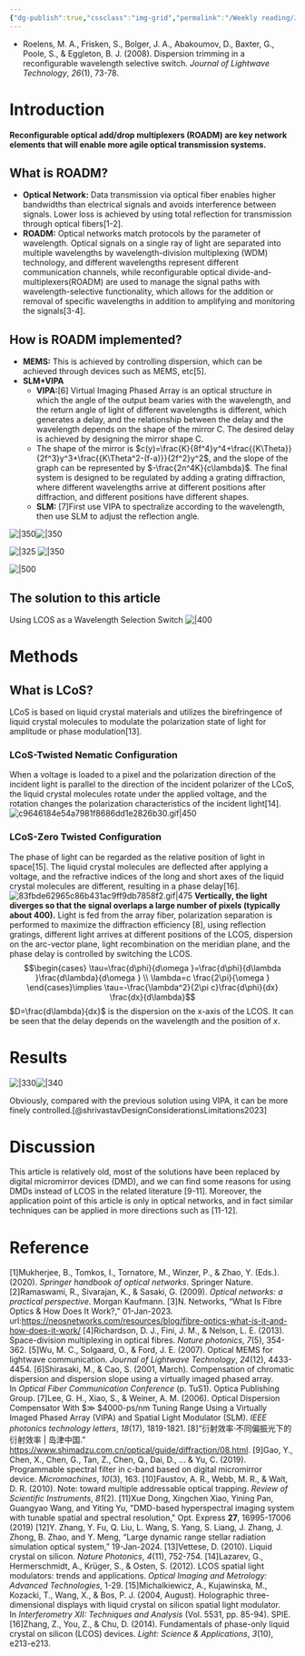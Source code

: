 ```yaml
---
{"dg-publish":true,"cssclass":"img-grid","permalink":"/Weekly reading/JLT; Wavelength Selective Switch; ROADM/","dgPassFrontmatter":true,"created":"2025-06-22T21:39:32.000+08:00","updated":"2025-06-22T21:39:32.000+08:00"}
---
```


- Roelens, M. A., Frisken, S., Bolger, J. A., Abakoumov, D., Baxter, G., Poole, S., & Eggleton, B. J. (2008). Dispersion trimming in a reconfigurable wavelength selective switch. _Journal of Lightwave Technology_, _26_(1), 73-78.
# Introduction
**Reconfigurable optical add/drop multiplexers (ROADM) are key network elements that will enable more agile optical transmission systems.**
## What is ROADM?
- **Optical Network:** Data transmission via optical fiber enables higher bandwidths than electrical signals and avoids interference between signals. Lower loss is achieved by using total reflection for transmission through optical fibers[1-2]. 
- **ROADM:** Optical networks match protocols by the parameter of wavelength. Optical signals on a single ray of light are separated into multiple wavelengths by wavelength-division multiplexing (WDM) technology, and different wavelengths represent different communication channels, while reconfigurable optical divide-and-multiplexers(ROADM) are used to manage the signal paths with wavelength-selective functionality, which allows for the addition or removal of specific wavelengths in addition to amplifying and monitoring the signals[3-4].
## How is ROADM implemented?
- **MEMS:** This is achieved by controlling dispersion, which can be achieved through devices such as  MEMS, etc[5].
- **SLM+VIPA**
	- **VIPA:**[6] Virtual Imaging Phased Array is an optical structure in which the angle of the output beam varies with the wavelength, and the return angle of light of different wavelengths is different, which generates a delay, and the relationship between the delay and the wavelength depends on the shape of the mirror C. The desired delay is achieved by designing the mirror shape C.
	- The shape of the mirror is $c(y)=\frac{K}{8f^4}y^4+\frac{{K\Theta}}{2f^3}y^3+\frac{{K\Theta^2-(f-a)}}{2f^2}y^2$, and the slope of the graph can be represented by $-\frac{2n^4K}{c\lambda}$. The final system is designed to be regulated by adding a grating diffraction, where different wavelengths arrive at different positions after diffraction, and different positions have different shapes.
	- **SLM:** [7]First use VIPA to spectralize according to the wavelength, then use SLM to adjust the reflection angle.

![|350](https://i.imgur.com/9Jgskqi.png)![|350](https://i.imgur.com/VMlpwk7.png)

![|325](https://i.imgur.com/SLUoIZR.png) ![|350](https://i.imgur.com/DgN5tlp.png)

![|500](https://i.imgur.com/AYqzs1o.png)
## The solution to this article
Using LCOS as a Wavelength Selection Switch
![|400](https://i.imgur.com/MnnRqXD.png)

# Methods
## What is LCoS?
LCoS is based on liquid crystal materials and utilizes the birefringence of liquid crystal molecules to modulate the polarization state of light for amplitude or phase modulation[13].
### LCoS-Twisted Nematic Configuration
When a voltage is loaded to a pixel and the polarization direction of the incident light is parallel to the direction of the incident polarizer of the LCoS, the liquid crystal molecules rotate under the applied voltage, and the rotation changes the polarization characteristics of the incident light[14].
![c9646184e54a7981f8686dd1e2826b30.gif|450](/img/user/Weekly%20reading/c9646184e54a7981f8686dd1e2826b30.gif)

### LCoS-Zero Twisted Configuration
The phase of light can be regarded as the relative position of light in space[15]. The liquid crystal molecules are deflected after applying a voltage, and the refractive indices of the long and short axes of the liquid crystal molecules are different, resulting in a phase delay[16].
![83fbde62965c86b431ac9ff9db7858f2.gif|475](/img/user/Weekly%20reading/83fbde62965c86b431ac9ff9db7858f2.gif)
**Vertically, the light diverges so that the signal overlaps a large number of pixels (typically about 400).**
Light is fed from the array fiber, polarization separation is performed to maximize the diffraction efficiency [8], using reflection gratings, different light arrives at different positions of the LCOS, dispersion on the arc-vector plane, light recombination on the meridian plane, and the phase delay is controlled by switching the LCOS.
$$\begin{cases}
\tau=\frac{d\phi}{d\omega }=\frac{d\phi}{d\lambda }\frac{d\lambda}{d\omega } \\
\lambda=c \frac{2\pi}{\omega }
\end{cases}\implies \tau=-\frac{\lambda^2}{2\pi c}\frac{d\phi}{dx} \frac{dx}{d\lambda}$$
$D=\frac{d\lambda}{dx}$ is the dispersion on the x-axis of the LCOS. It can be seen that the delay depends on the wavelength and the position of $x$.
# Results
![|330](https://i.imgur.com/1Z7a0mF.png)![|340](https://i.imgur.com/1P69KgG.png)

Obviously, compared with the previous solution using VIPA, it can be more finely controlled.[@shrivastavDesignConsiderationsLimitations2023]
# Discussion
This article is relatively old, most of the solutions have been replaced by digital micromirror devices (DMD), and we can find some reasons for using DMDs instead of LCOS in the related literature [9-11]. Moreover, the application point of this article is only in optical networks, and in fact similar techniques can be applied in more directions such as [11-12].
# Reference
[1]Mukherjee, B., Tomkos, I., Tornatore, M., Winzer, P., & Zhao, Y. (Eds.). (2020). _Springer handbook of optical networks_. Springer Nature.
[2]Ramaswami, R., Sivarajan, K., & Sasaki, G. (2009). _Optical networks: a practical perspective_. Morgan Kaufmann.
[3]N. Networks, “What Is Fibre Optics & How Does It Work?,” 01-Jan-2023. url:https://neosnetworks.com/resources/blog/fibre-optics-what-is-it-and-how-does-it-work/
[4]Richardson, D. J., Fini, J. M., & Nelson, L. E. (2013). Space-division multiplexing in optical fibres. _Nature photonics_, _7_(5), 354-362.
[5]Wu, M. C., Solgaard, O., & Ford, J. E. (2007). Optical MEMS for lightwave communication. _Journal of Lightwave Technology_, _24_(12), 4433-4454.
[6]Shirasaki, M., & Cao, S. (2001, March). Compensation of chromatic dispersion and dispersion slope using a virtually imaged phased array. In _Optical Fiber Communication Conference_ (p. TuS1). Optica Publishing Group.
[7]Lee, G. H., Xiao, S., & Weiner, A. M. (2006). Optical Dispersion Compensator With $≫ $4000-ps/nm Tuning Range Using a Virtually Imaged Phased Array (VIPA) and Spatial Light Modulator (SLM). _IEEE photonics technology letters_, _18_(17), 1819-1821.
[8]“衍射效率·不同偏振光下的衍射效率 | 岛津中国.” https://www.shimadzu.com.cn/optical/guide/diffraction/08.html. 
[9]Gao, Y., Chen, X., Chen, G., Tan, Z., Chen, Q., Dai, D., ... & Yu, C. (2019). Programmable spectral filter in c-band based on digital micromirror device. _Micromachines_, _10_(3), 163.
[10]Faustov, A. R., Webb, M. R., & Walt, D. R. (2010). Note: toward multiple addressable optical trapping. _Review of Scientific Instruments_, _81_(2).
[11]Xue Dong, Xingchen Xiao, Yining Pan, Guangyao Wang, and Yiting Yu, "DMD-based hyperspectral imaging system with tunable spatial and spectral resolution," Opt. Express **27**, 16995-17006 (2019)
[12]Y. Zhang, Y. Fu, Q. Liu, L. Wang, S. Yang, S. Liang, J. Zhang, J. Zhong, B. Zhao, and Y. Meng, “Large dynamic range stellar radiation simulation optical system,” 19-Jan-2024. 
[13]Vettese, D. (2010). Liquid crystal on silicon. _Nature Photonics_, _4_(11), 752-754.
[14]Lazarev, G., Hermerschmidt, A., Krüger, S., & Osten, S. (2012). LCOS spatial light modulators: trends and applications. _Optical Imaging and Metrology: Advanced Technologies_, 1-29.
[15]Michalkiewicz, A., Kujawinska, M., Kozacki, T., Wang, X., & Bos, P. J. (2004, August). Holographic three-dimensional displays with liquid crystal on silicon spatial light modulator. In _Interferometry XII: Techniques and Analysis_ (Vol. 5531, pp. 85-94). SPIE.
[16]Zhang, Z., You, Z., & Chu, D. (2014). Fundamentals of phase-only liquid crystal on silicon (LCOS) devices. _Light: Science & Applications_, _3_(10), e213-e213.